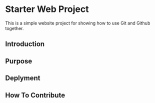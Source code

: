 # Starter Web Project

This is a simple website project for showing how to use Git and Github together.

## Introduction

## Purpose

## Deplyment

## How To Contribute